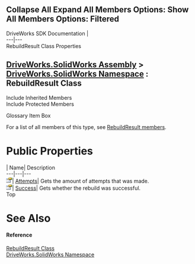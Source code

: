 Collapse All Expand All Members Options: Show All  Members Options: Filtered   
---  
DriveWorks SDK Documentation  |   
---|---  
RebuildResult Class Properties   
  
[DriveWorks.SolidWorks Assembly](topic13342.md) > [DriveWorks.SolidWorks Namespace](topic13345.md) : RebuildResult Class  
---  
  
Include Inherited Members    
Include Protected Members    


Glossary Item Box

For a list of all members of this type, see [RebuildResult members](topic13884.md).

# Public Properties

| Name| Description  
---|---|---  
![Public Property](dotnetimages/publicProperty.gif)| [Attempts](topic13889.md)| Gets the amount of attempts that was made.   
![Public Property](dotnetimages/publicProperty.gif)| [Success](topic13890.md)| Gets whether the rebuild was successful.   
Top

# See Also

#### Reference

[RebuildResult Class](topic13883.md)   
[DriveWorks.SolidWorks Namespace](topic13345.md)


